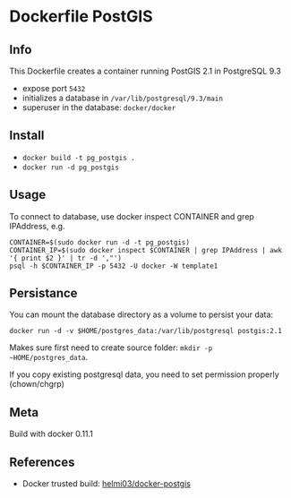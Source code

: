 # Dockerfile PostGIS

## Info

This Dockerfile creates a container running PostGIS 2.1 in PostgreSQL 9.3

- expose port `5432`
- initializes a database in `/var/lib/postgresql/9.3/main`
- superuser in the database: `docker/docker`


## Install

- `docker build -t pg_postgis .` 
- `docker run -d pg_postgis`


## Usage

To connect to database, use docker inspect CONTAINER and grep IPAddress, e.g.

```
CONTAINER=$(sudo docker run -d -t pg_postgis)
CONTAINER_IP=$(sudo docker inspect $CONTAINER | grep IPAddress | awk '{ print $2 }' | tr -d ',"')
psql -h $CONTAINER_IP -p 5432 -U docker -W template1
```


## Persistance

You can mount the database directory as a volume to persist your data:

`docker run -d -v $HOME/postgres_data:/var/lib/postgresql postgis:2.1`

Makes sure first need to create source folder: `mkdir -p ~HOME/postgres_data`.

If you copy existing postgresql data, you need to set permission properly (chown/chgrp)


## Meta

Build with docker 0.11.1

## References

- Docker trusted build: [helmi03/docker-postgis](https://index.docker.io/u/helmi03/docker-postgis/)
